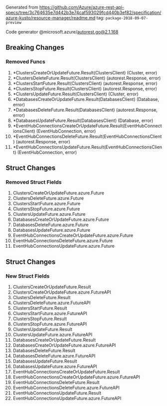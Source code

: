 Generated from https://github.com/Azure/azure-rest-api-specs/tree/3c764635e7d442b3e74caf593029fcd440b3ef82/specification/azure-kusto/resource-manager/readme.md tag: `package-2018-09-07-preview`

Code generator @microsoft.azure/autorest.go@2.1.168

## Breaking Changes

### Removed Funcs

1. *ClustersCreateOrUpdateFuture.Result(ClustersClient) (Cluster, error)
1. *ClustersDeleteFuture.Result(ClustersClient) (autorest.Response, error)
1. *ClustersStartFuture.Result(ClustersClient) (autorest.Response, error)
1. *ClustersStopFuture.Result(ClustersClient) (autorest.Response, error)
1. *ClustersUpdateFuture.Result(ClustersClient) (Cluster, error)
1. *DatabasesCreateOrUpdateFuture.Result(DatabasesClient) (Database, error)
1. *DatabasesDeleteFuture.Result(DatabasesClient) (autorest.Response, error)
1. *DatabasesUpdateFuture.Result(DatabasesClient) (Database, error)
1. *EventHubConnectionsCreateOrUpdateFuture.Result(EventHubConnectionsClient) (EventHubConnection, error)
1. *EventHubConnectionsDeleteFuture.Result(EventHubConnectionsClient) (autorest.Response, error)
1. *EventHubConnectionsUpdateFuture.Result(EventHubConnectionsClient) (EventHubConnection, error)

## Struct Changes

### Removed Struct Fields

1. ClustersCreateOrUpdateFuture.azure.Future
1. ClustersDeleteFuture.azure.Future
1. ClustersStartFuture.azure.Future
1. ClustersStopFuture.azure.Future
1. ClustersUpdateFuture.azure.Future
1. DatabasesCreateOrUpdateFuture.azure.Future
1. DatabasesDeleteFuture.azure.Future
1. DatabasesUpdateFuture.azure.Future
1. EventHubConnectionsCreateOrUpdateFuture.azure.Future
1. EventHubConnectionsDeleteFuture.azure.Future
1. EventHubConnectionsUpdateFuture.azure.Future

## Struct Changes

### New Struct Fields

1. ClustersCreateOrUpdateFuture.Result
1. ClustersCreateOrUpdateFuture.azure.FutureAPI
1. ClustersDeleteFuture.Result
1. ClustersDeleteFuture.azure.FutureAPI
1. ClustersStartFuture.Result
1. ClustersStartFuture.azure.FutureAPI
1. ClustersStopFuture.Result
1. ClustersStopFuture.azure.FutureAPI
1. ClustersUpdateFuture.Result
1. ClustersUpdateFuture.azure.FutureAPI
1. DatabasesCreateOrUpdateFuture.Result
1. DatabasesCreateOrUpdateFuture.azure.FutureAPI
1. DatabasesDeleteFuture.Result
1. DatabasesDeleteFuture.azure.FutureAPI
1. DatabasesUpdateFuture.Result
1. DatabasesUpdateFuture.azure.FutureAPI
1. EventHubConnectionsCreateOrUpdateFuture.Result
1. EventHubConnectionsCreateOrUpdateFuture.azure.FutureAPI
1. EventHubConnectionsDeleteFuture.Result
1. EventHubConnectionsDeleteFuture.azure.FutureAPI
1. EventHubConnectionsUpdateFuture.Result
1. EventHubConnectionsUpdateFuture.azure.FutureAPI
